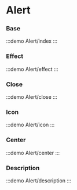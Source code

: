 # Alert

### Base

:::demo
Alert/index
:::

### Effect

:::demo
Alert/effect
:::

### Close

:::demo
Alert/close
:::

### Icon

:::demo
Alert/icon
:::

### Center

:::demo
Alert/center
:::

### Description

:::demo
Alert/description
:::
